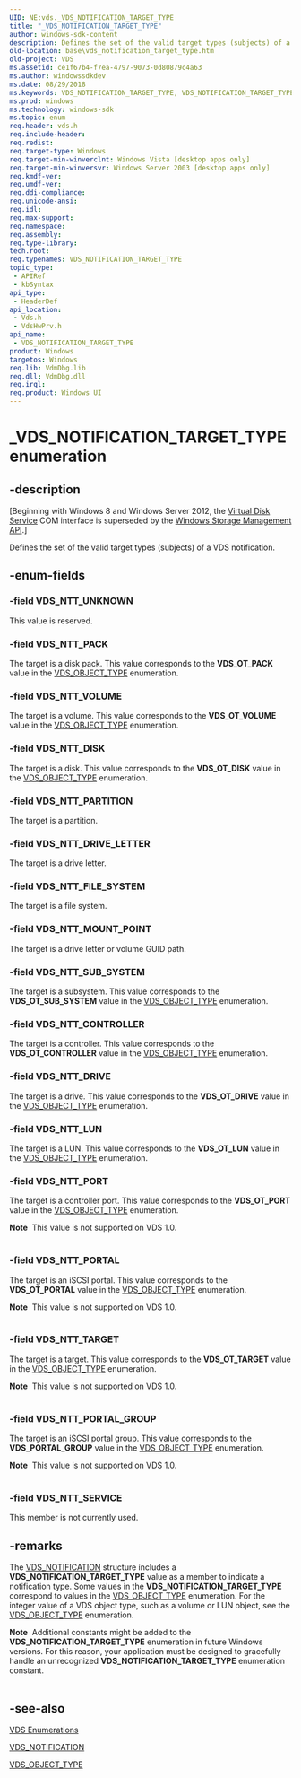 ```yaml
---
UID: NE:vds._VDS_NOTIFICATION_TARGET_TYPE
title: "_VDS_NOTIFICATION_TARGET_TYPE"
author: windows-sdk-content
description: Defines the set of the valid target types (subjects) of a VDS notification.
old-location: base\vds_notification_target_type.htm
old-project: VDS
ms.assetid: ce1f67b4-f7ea-4797-9073-0d80879c4a63
ms.author: windowssdkdev
ms.date: 08/29/2018
ms.keywords: VDS_NOTIFICATION_TARGET_TYPE, VDS_NOTIFICATION_TARGET_TYPE enumeration [VDS], VDS_NTT_CONTROLLER, VDS_NTT_DISK, VDS_NTT_DRIVE, VDS_NTT_DRIVE_LETTER, VDS_NTT_FILE_SYSTEM, VDS_NTT_LUN, VDS_NTT_MOUNT_POINT, VDS_NTT_PACK, VDS_NTT_PARTITION, VDS_NTT_PORT, VDS_NTT_PORTAL, VDS_NTT_PORTAL_GROUP, VDS_NTT_SERVICE, VDS_NTT_SUB_SYSTEM, VDS_NTT_TARGET, VDS_NTT_UNKNOWN, VDS_NTT_VOLUME, _VDS_NOTIFICATION_TARGET_TYPE, base.vds_notification_target_type, vds/VDS_NOTIFICATION_TARGET_TYPE, vds/VDS_NTT_CONTROLLER, vds/VDS_NTT_DISK, vds/VDS_NTT_DRIVE, vds/VDS_NTT_DRIVE_LETTER, vds/VDS_NTT_FILE_SYSTEM, vds/VDS_NTT_LUN, vds/VDS_NTT_MOUNT_POINT, vds/VDS_NTT_PACK, vds/VDS_NTT_PARTITION, vds/VDS_NTT_PORT, vds/VDS_NTT_PORTAL, vds/VDS_NTT_PORTAL_GROUP, vds/VDS_NTT_SERVICE, vds/VDS_NTT_SUB_SYSTEM, vds/VDS_NTT_TARGET, vds/VDS_NTT_UNKNOWN, vds/VDS_NTT_VOLUME, vdshwprv/VDS_NOTIFICATION_TARGET_TYPE, vdshwprv/VDS_NTT_CONTROLLER, vdshwprv/VDS_NTT_DISK, vdshwprv/VDS_NTT_DRIVE, vdshwprv/VDS_NTT_DRIVE_LETTER, vdshwprv/VDS_NTT_FILE_SYSTEM, vdshwprv/VDS_NTT_LUN, vdshwprv/VDS_NTT_MOUNT_POINT, vdshwprv/VDS_NTT_PACK, vdshwprv/VDS_NTT_PARTITION, vdshwprv/VDS_NTT_PORT, vdshwprv/VDS_NTT_PORTAL, vdshwprv/VDS_NTT_PORTAL_GROUP, vdshwprv/VDS_NTT_SERVICE, vdshwprv/VDS_NTT_SUB_SYSTEM, vdshwprv/VDS_NTT_TARGET, vdshwprv/VDS_NTT_UNKNOWN, vdshwprv/VDS_NTT_VOLUME
ms.prod: windows
ms.technology: windows-sdk
ms.topic: enum
req.header: vds.h
req.include-header: 
req.redist: 
req.target-type: Windows
req.target-min-winverclnt: Windows Vista [desktop apps only]
req.target-min-winversvr: Windows Server 2003 [desktop apps only]
req.kmdf-ver: 
req.umdf-ver: 
req.ddi-compliance: 
req.unicode-ansi: 
req.idl: 
req.max-support: 
req.namespace: 
req.assembly: 
req.type-library: 
tech.root: 
req.typenames: VDS_NOTIFICATION_TARGET_TYPE
topic_type:
 - APIRef
 - kbSyntax
api_type:
 - HeaderDef
api_location:
 - Vds.h
 - VdsHwPrv.h
api_name:
 - VDS_NOTIFICATION_TARGET_TYPE
product: Windows
targetos: Windows
req.lib: VdmDbg.lib
req.dll: VdmDbg.dll
req.irql: 
req.product: Windows UI
---
```


# _VDS_NOTIFICATION_TARGET_TYPE enumeration


## -description


<p class="CCE_Message">[Beginning with Windows 8 and Windows Server 2012, the <a href="https://msdn.microsoft.com/536aafd2-cc04-48cc-8ee7-920efbba2a5f">Virtual Disk Service</a> COM interface is superseded by the <a href="https://msdn.microsoft.com/ff5e492d-5e62-4c9b-8f55-07859c9fee83">Windows Storage Management API</a>.]

Defines the set of the valid target types (subjects) of a VDS notification.


## -enum-fields




### -field VDS_NTT_UNKNOWN

This value is reserved.


### -field VDS_NTT_PACK

The target is a disk pack. This value corresponds to the <b>VDS_OT_PACK</b> value in the  <a href="https://msdn.microsoft.com/63997e08-b6d3-4011-8946-56ef9832c0e4">VDS_OBJECT_TYPE</a> enumeration.


### -field VDS_NTT_VOLUME

The target is a volume. This value corresponds to the <b>VDS_OT_VOLUME</b> value in the  <a href="https://msdn.microsoft.com/63997e08-b6d3-4011-8946-56ef9832c0e4">VDS_OBJECT_TYPE</a> enumeration.


### -field VDS_NTT_DISK

The target is a disk. This value corresponds to the <b>VDS_OT_DISK</b> value in the  <a href="https://msdn.microsoft.com/63997e08-b6d3-4011-8946-56ef9832c0e4">VDS_OBJECT_TYPE</a> enumeration.


### -field VDS_NTT_PARTITION

The target is a partition.


### -field VDS_NTT_DRIVE_LETTER

The target is a drive letter.


### -field VDS_NTT_FILE_SYSTEM

The target is a file system.


### -field VDS_NTT_MOUNT_POINT

The target is a drive letter  or volume GUID path.


### -field VDS_NTT_SUB_SYSTEM

The target is a subsystem. This value corresponds to the <b>VDS_OT_SUB_SYSTEM</b> value in the  <a href="https://msdn.microsoft.com/63997e08-b6d3-4011-8946-56ef9832c0e4">VDS_OBJECT_TYPE</a> enumeration.


### -field VDS_NTT_CONTROLLER

The target is a controller. This value corresponds to the <b>VDS_OT_CONTROLLER</b> value in the  <a href="https://msdn.microsoft.com/63997e08-b6d3-4011-8946-56ef9832c0e4">VDS_OBJECT_TYPE</a> enumeration.


### -field VDS_NTT_DRIVE

The target is a drive. This value corresponds to the <b>VDS_OT_DRIVE</b> value in the  <a href="https://msdn.microsoft.com/63997e08-b6d3-4011-8946-56ef9832c0e4">VDS_OBJECT_TYPE</a> enumeration.


### -field VDS_NTT_LUN

The target is a LUN. This value corresponds to the <b>VDS_OT_LUN</b> value in the  <a href="https://msdn.microsoft.com/63997e08-b6d3-4011-8946-56ef9832c0e4">VDS_OBJECT_TYPE</a> enumeration.


### -field VDS_NTT_PORT

The target is a controller port.
       This value corresponds to the <b>VDS_OT_PORT</b> value in the  <a href="https://msdn.microsoft.com/63997e08-b6d3-4011-8946-56ef9832c0e4">VDS_OBJECT_TYPE</a> enumeration.

<div class="alert"><b>Note</b>  This value is not supported on VDS 1.0.</div>
<div> </div>

### -field VDS_NTT_PORTAL

The target is an iSCSI portal.
       This value corresponds to the <b>VDS_OT_PORTAL</b> value in the  <a href="https://msdn.microsoft.com/63997e08-b6d3-4011-8946-56ef9832c0e4">VDS_OBJECT_TYPE</a> enumeration.

<div class="alert"><b>Note</b>  This value is not supported on VDS 1.0.</div>
<div> </div>

### -field VDS_NTT_TARGET

The target is a target.
       This value corresponds to the <b>VDS_OT_TARGET</b> value in the  <a href="https://msdn.microsoft.com/63997e08-b6d3-4011-8946-56ef9832c0e4">VDS_OBJECT_TYPE</a> enumeration.

<div class="alert"><b>Note</b>  This value is not supported on VDS 1.0.</div>
<div> </div>

### -field VDS_NTT_PORTAL_GROUP

The target is an iSCSI portal group.
       This value corresponds to the <b>VDS_PORTAL_GROUP</b> value in the  <a href="https://msdn.microsoft.com/63997e08-b6d3-4011-8946-56ef9832c0e4">VDS_OBJECT_TYPE</a> enumeration.

<div class="alert"><b>Note</b>  This value is not supported on VDS 1.0.</div>
<div> </div>

### -field VDS_NTT_SERVICE

This member is not currently used.


## -remarks



The <a href="https://msdn.microsoft.com/59d21cd3-1cff-47be-be98-f4c55f044306">VDS_NOTIFICATION</a> structure includes a <b>VDS_NOTIFICATION_TARGET_TYPE</b> 
    value as a member to indicate a notification type. Some values in the <b>VDS_NOTIFICATION_TARGET_TYPE</b> correspond to values in the <a href="https://msdn.microsoft.com/63997e08-b6d3-4011-8946-56ef9832c0e4">VDS_OBJECT_TYPE</a> enumeration. For the integer value of a VDS object type, 
    such as a volume or LUN object, see the 
    <a href="https://msdn.microsoft.com/63997e08-b6d3-4011-8946-56ef9832c0e4">VDS_OBJECT_TYPE</a> enumeration.

<div class="alert"><b>Note</b>  Additional constants might be added to the <b>VDS_NOTIFICATION_TARGET_TYPE</b> enumeration in future Windows versions. For this reason, your application must be designed to gracefully handle an unrecognized <b>VDS_NOTIFICATION_TARGET_TYPE</b> enumeration constant.</div>
<div> </div>



## -see-also




<a href="https://msdn.microsoft.com/30ee6e39-c1e5-4173-a3dd-5644632140d1">VDS Enumerations</a>



<a href="https://msdn.microsoft.com/59d21cd3-1cff-47be-be98-f4c55f044306">VDS_NOTIFICATION</a>



<a href="https://msdn.microsoft.com/63997e08-b6d3-4011-8946-56ef9832c0e4">VDS_OBJECT_TYPE</a>
 

 

